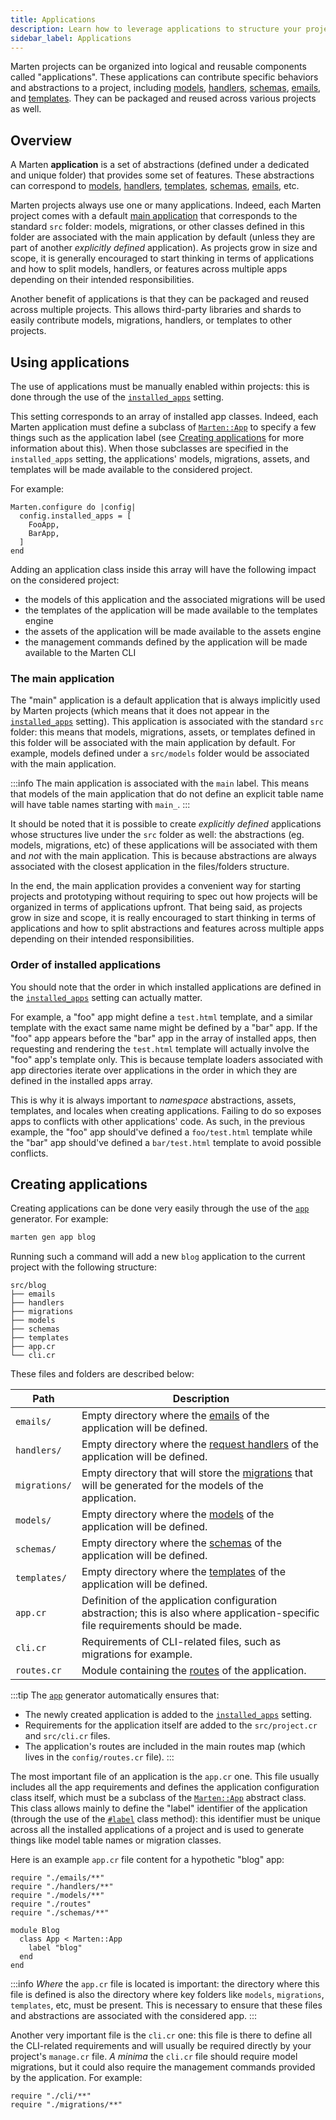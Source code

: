 ```yaml
---
title: Applications
description: Learn how to leverage applications to structure your projects.
sidebar_label: Applications
---
```


Marten projects can be organized into logical and reusable components called "applications". These applications can contribute specific behaviors and abstractions to a project, including [models](../models-and-databases), [handlers](../handlers-and-http), [schemas](../schemas/introduction), [emails](../emailing/introduction), and [templates](../templates). They can be packaged and reused across various projects as well.

## Overview

A Marten **application** is a set of abstractions (defined under a dedicated and unique folder) that provides some set of features. These abstractions can correspond to [models](../models-and-databases), [handlers](../handlers-and-http), [templates](../templates), [schemas](../schemas/), [emails](../emailing/introduction), etc.

Marten projects always use one or many applications. Indeed, each Marten project comes with a default [main application](#the-main-application) that corresponds to the standard `src` folder: models, migrations, or other classes defined in this folder are associated with the main application by default (unless they are part of another _explicitly defined_ application). As projects grow in size and scope, it is generally encouraged to start thinking in terms of applications and how to split models, handlers, or features across multiple apps depending on their intended responsibilities.

Another benefit of applications is that they can be packaged and reused across multiple projects. This allows third-party libraries and shards to easily contribute models, migrations, handlers, or templates to other projects.

## Using applications

The use of applications must be manually enabled within projects: this is done through the use of the [`installed_apps`](./reference/settings#installedapps) setting.

This setting corresponds to an array of installed app classes. Indeed, each Marten application must define a subclass of [`Marten::App`](pathname:///api/dev/Marten/App.html) to specify a few things such as the application label (see [Creating applications](#creating-applications) for more information about this). When those subclasses are specified in the `installed_apps` setting, the applications' models, migrations, assets, and templates will be made available to the considered project.

For example:

```crystal
Marten.configure do |config|
  config.installed_apps = [
    FooApp,
    BarApp,
  ]
end
```

Adding an application class inside this array will have the following impact on the considered project:

* the models of this application and the associated migrations will be used
* the templates of the application will be made available to the templates engine
* the assets of the application will be made available to the assets engine
* the management commands defined by the application will be made available to the Marten CLI

### The main application

The "main" application is a default application that is always implicitly used by Marten projects (which means that it does not appear in the [`installed_apps`](./reference/settings#installedapps) setting). This application is associated with the standard `src` folder: this means that models, migrations, assets, or templates defined in this folder will be associated with the main application by default. For example, models defined under a `src/models` folder would be associated with the main application.

:::info
The main application is associated with the `main` label. This means that models of the main application that do not define an explicit table name will have table names starting with `main_`.
:::

It should be noted that it is possible to create _explicitly defined_ applications whose structures live under the `src` folder as well: the abstractions (eg. models, migrations, etc) of these applications will be associated with them and _not_ with the main application. This is because abstractions are always associated with the closest application in the files/folders structure.

In the end, the main application provides a convenient way for starting projects and prototyping without requiring to spec out how projects will be organized in terms of applications upfront. That being said, as projects grow in size and scope, it is really encouraged to start thinking in terms of applications and how to split abstractions and features across multiple apps depending on their intended responsibilities.

### Order of installed applications

You should note that the order in which installed applications are defined in the [`installed_apps`](./reference/settings#installedapps) setting can actually matter.

For example, a "foo" app might define a `test.html` template, and a similar template with the exact same name might be defined by a "bar" app. If the "foo" app appears before the "bar" app in the array of installed apps, then requesting and rendering the `test.html` template will actually involve the "foo" app's template only. This is because template loaders associated with app directories iterate over applications in the order in which they are defined in the installed apps array.

This is why it is always important to _namespace_ abstractions, assets, templates, and locales when creating applications. Failing to do so exposes apps to conflicts with other applications' code. As such, in the previous example, the "foo" app should've defined a `foo/test.html` template while the "bar" app should've defined a `bar/test.html` template to avoid possible conflicts.

## Creating applications

Creating applications can be done very easily through the use of the [`app`](./reference/generators#app) generator. For example:

```bash
marten gen app blog
```

Running such a command will add a new `blog` application to the current project with the following structure:

```
src/blog
├── emails
├── handlers
├── migrations
├── models
├── schemas
├── templates
├── app.cr
└── cli.cr
```

These files and folders are described below:

| Path | Description |
| ----------- | ----------- |
| `emails/` | Empty directory where the [emails](../emailing/introduction) of the application will be defined. |
| `handlers/` | Empty directory where the [request handlers](../handlers-and-http/introduction) of the application will be defined. |
| `migrations/` | Empty directory that will store the [migrations](../models-and-databases/migrations) that will be generated for the models of the application. |
| `models/` | Empty directory where the [models](../models-and-databases/introduction) of the application will be defined. |
| `schemas/` | Empty directory where the [schemas](../schemas/introduction) of the application will be defined. |
| `templates/` | Empty directory where the [templates](../templates/introduction) of the application will be defined. |
| `app.cr` | Definition of the application configuration abstraction; this is also where application-specific file requirements should be made. |
| `cli.cr` | Requirements of CLI-related files, such as migrations for example. |
| `routes.cr` | Module containing the [routes](../handlers-and-http/routing) of the application. |

:::tip
The [`app`](./reference/generators#app) generator automatically ensures that:

* The newly created application is added to the [`installed_apps`](./reference/settings#installed_apps) setting. 
* Requirements for the application itself are added to the `src/project.cr` and `src/cli.cr` files.
* The application's routes are included in the main routes map (which lives in the `config/routes.cr` file).
:::

The most important file of an application is the `app.cr` one. This file usually includes all the app requirements and defines the application configuration class itself, which must be a subclass of the [`Marten::App`](pathname:///api/dev/Marten/App.html) abstract class. This class allows mainly to define the "label" identifier of the application (through the use of the [`#label`](pathname:///api/dev/Marten/Apps/Config.html#label(label%3AString|Symbol)-class-method) class method): this identifier must be unique across all the installed applications of a project and is used to generate things like model table names or migration classes.

Here is an example `app.cr` file content for a hypothetic "blog" app:

```crystal
require "./emails/**"
require "./handlers/**"
require "./models/**"
require "./routes"
require "./schemas/**"

module Blog
  class App < Marten::App
    label "blog"
  end
end
```

:::info
_Where_ the `app.cr` file is located is important: the directory where this file is defined is also the directory where key folders like `models`, `migrations`, `templates`, etc, must be present. This is necessary to ensure that these files and abstractions are associated with the considered app.
:::

Another very important file is the `cli.cr` one: this file is there to define all the CLI-related requirements and will usually be required directly by your project's `manage.cr` file. _A minima_ the `cli.cr` file should require model migrations, but it could also require the management commands provided by the application. For example:

```crystal
require "./cli/**"
require "./migrations/**"
```
